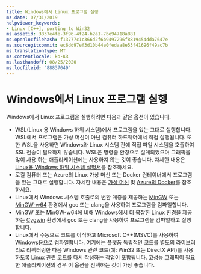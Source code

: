 ```yaml
---
title: Windows에서 Linux 프로그램 실행
ms.date: 07/31/2019
helpviewer_keywords:
- Linux [C++], porting to Win32
ms.assetid: 3837e4fe-3f96-4f24-b2a1-7be94718a881
ms.openlocfilehash: f13777c1c366d2f6b9497296f8819454dda7647e
ms.sourcegitcommit: ec6dd97ef3d10b44e0fedaa8e53f41696f49ac7b
ms.translationtype: MT
ms.contentlocale: ko-KR
ms.lasthandoff: 08/25/2020
ms.locfileid: "88837049"
---
```

# <a name="running-linux-programs-on-windows"></a>Windows에서 Linux 프로그램 실행

Windows에서 Linux 프로그램을 실행하려면 다음과 같은 옵션이 있습니다.

- WSL(Linux 용 Windows 하위 시스템)에서 프로그램을 있는 그대로 실행합니다. WSL에서 프로그램은 가상 머신이 아닌 컴퓨터 하드웨어에서 직접 실행됩니다. 또한 WSL을 사용하면 Windows와 Linux 시스템 간에 직접 파일 시스템을 호출하여 SSL 전송이 필요하지 않습니다. WSL은 명령줄 환경으로 설계되었으며 그래픽을 많이 사용 하는 애플리케이션에는 사용하지 않는 것이 좋습니다. 자세한 내용은 [Linux용 Windows 하위 시스템 설명서](/windows/wsl/about)를 참조하세요.
- 로컬 컴퓨터 또는 Azure의 Linux 가상 머신 또는 Docker 컨테이너에서 프로그램을 있는 그대로 실행합니다. 자세한 내용은 [가상 머신](https://azure.microsoft.com/services/virtual-machines/) 및 [Azure의 Docker](/azure/docker/)를 참조하세요.
- Linux에서 Windows 시스템 호출로의 변환 계층을 제공하는 [MinGW](http://MinGW.org/) 또는 [MinGW-w64](https://sourceforge.net/p/mingw-w64/wiki2/Home/) 환경에서 gcc 또는 clang을 사용하여 프로그램을 컴파일합니다.
- MinGW 또는 MinGW-w64에 비해 Windows에서 더 복잡한 Linux 환경을 제공하는 [Cygwin](https://www.cygwin.com/) 환경에서 gcc 또는 clang을 사용하여 프로그램을 컴파일하고 실행합니다.
- Linux에서 수동으로 코드를 이식하고 Microsoft C++(MSVC)를 사용하여 Windows용으로 컴파일합니다. 여기에는 플랫폼 독립적인 코드를 별도의 라이브러리로 리팩터링한 다음 Windows 관련 코드(예: Win32 또는 DirectX API)를 사용하도록 Linux 관련 코드를 다시 작성하는 작업이 포함됩니다. 고성능 그래픽이 필요한 애플리케이션의 경우 이 옵션을 선택하는 것이 가장 좋습니다.
